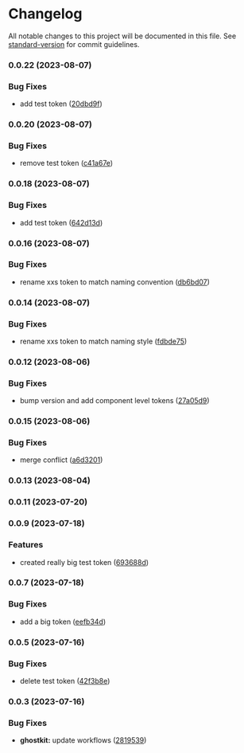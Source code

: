 # Changelog

All notable changes to this project will be documented in this file. See [standard-version](https://github.com/conventional-changelog/standard-version) for commit guidelines.

### 0.0.22 (2023-08-07)


### Bug Fixes

* add test token ([20dbd9f](https://github.com/mmhuntsberry/ghostkit/commit/20dbd9fbd7049148d3bcbd87a892e8ea2f6d287b))

### 0.0.20 (2023-08-07)


### Bug Fixes

* remove test token ([c41a67e](https://github.com/mmhuntsberry/ghostkit/commit/c41a67e2c05731d0362d64c2fb44a96556887ffa))

### 0.0.18 (2023-08-07)


### Bug Fixes

* add test token ([642d13d](https://github.com/mmhuntsberry/ghostkit/commit/642d13d93a7fe6d26e1fcaaf542a5b1eea1205f4))

### 0.0.16 (2023-08-07)


### Bug Fixes

* rename xxs token to match naming convention ([db6bd07](https://github.com/mmhuntsberry/ghostkit/commit/db6bd07f7f1443daf0a6313cb728e721aceb626d))

### 0.0.14 (2023-08-07)


### Bug Fixes

* rename xxs token to match naming style ([fdbde75](https://github.com/mmhuntsberry/ghostkit/commit/fdbde7553fd3ae003415368260a720db9b56d0be))

### 0.0.12 (2023-08-06)


### Bug Fixes

* bump version and add component level tokens ([27a05d9](https://github.com/mmhuntsberry/ghostkit/commit/27a05d9f765f7f301d0c6245aee1adc89d104db0))

### 0.0.15 (2023-08-06)


### Bug Fixes

* merge conflict ([a6d3201](https://github.com/mmhuntsberry/ghostkit/commit/a6d3201435c73ba0ccb05da64b61f0190c80dd9a))

### 0.0.13 (2023-08-04)

### 0.0.11 (2023-07-20)

### 0.0.9 (2023-07-18)


### Features

* created really big test token ([693688d](https://github.com/mmhuntsberry/ghostkit/commit/693688dbfb5aef72cec1fb2e218efa4394bd0cb6))

### 0.0.7 (2023-07-18)


### Bug Fixes

* add a big token ([eefb34d](https://github.com/mmhuntsberry/ghostkit/commit/eefb34d727679cfd4a2ed4d62c7a40799c26628c))

### 0.0.5 (2023-07-16)


### Bug Fixes

* delete test token ([42f3b8e](https://github.com/mmhuntsberry/ghostkit/commit/42f3b8e389ca346c051c7cd19427d19ce673f7b2))

### 0.0.3 (2023-07-16)


### Bug Fixes

* **ghostkit:** update workflows ([2819539](https://github.com/mmhuntsberry/ghostkit/commit/28195391d6bd7211c006700a76265c0719476ff4))
